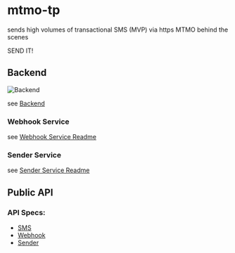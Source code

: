 
# mtmo-tp
sends high volumes of transactional SMS (MVP) via https MTMO behind the scenes

SEND IT!

## Backend

![Backend](https://github.com/burstsms/mtmo-tp/workflows/Backend/badge.svg?branch=176180995-Webhook-testing-integration-for-CRUD-endpoints)

see [Backend](./backend/README.md)

### Webhook Service
see [Webhook Service Readme](./backend/webhook/README.md)

### Sender Service
see [Sender Service Readme](./backend/sender/README.md)


## Public API

### API Specs:

 - [SMS](./backend/api/specs/sms.md)
 - [Webhook](./backend/api/specs/webhook.md)
 - [Sender](./backend/api/specs/sender.md)
